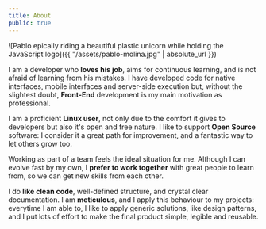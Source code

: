 ```yaml
---
title: About
public: true
---
```


<style>
  strong {
    color: var(--highlight-color);
  }

  .article-header {
    position: absolute;
    top: -999999px;
    left: -999999px;
  }

  img {
    position: absolute;
    top: -400px;
    left: -5%;
    z-index: -1;
    width: 70%;
  }

  .article-content {
    margin-top: 450px;
    padding-left: 30%;
    position: relative;
  }

  .article-content p {
    background-color: var(--background);
  }

  @media (max-width: 800px) {
    img {
        width: 500px;
        max-width: 100%;
        top: -350px;
        left: 0;
    }

    .article-content {
        margin-top: 400px;
        padding-left: 0;
        padding-top: 0.5rem;
        background-color: var(--background);
    }
  }
</style>

![Pablo epically riding a beautiful plastic unicorn while holding the JavaScript logo]({{ "/assets/pablo-molina.jpg" | absolute_url }})

I am a developer who **loves his job**, aims for continuous learning, and is not
afraid of learning from his mistakes. I have developed code for native
interfaces, mobile interfaces and server-side execution but, without the
slightest doubt, **Front-End** development is my main motivation as
professional.

I am a proficient **Linux user**, not only due to the comfort it gives to
developers but also it's open and free nature. I like to support **Open Source**
software: I consider it a great path for improvement, and a fantastic way to let
others grow too.

Working as part of a team feels the ideal situation for me. Although I can
evolve fast by my own, I **prefer to work together** with great people to learn
from, so we can get new skills from each other.

I do **like clean code**, well-defined structure, and crystal clear
documentation. I am **meticulous**, and I apply this behaviour to my projects:
everytime I am able to, I like to apply generic solutions, like design patterns,
and I put lots of effort to make the final product simple, legible and reusable.
